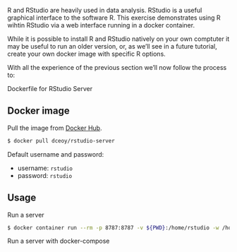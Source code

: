 
R and RStudio are heavily used in data analysis. RStudio is a useful graphical interface to the software R. This exercise demonstrates using R wihtin RStudio via a web interface running in a docker container.

While it is possible to install R and RStudio natively on your own comptuter it may be useful to run an older version, or, as we’ll see in a future tutorial, create your own docker image with specific R options.

With all the experience of the previous section we’ll now follow the process to:


Dockerfile for RStudio Server

Docker image
------------

Pull the image from [Docker Hub](https://hub.docker.com/r/dceoy/rstudio-server/).

```sh
$ docker pull dceoy/rstudio-server
```

Default username and password:

  - username: `rstudio`
  - password: `rstudio`

Usage
-----

Run a server

```sh
$ docker container run --rm -p 8787:8787 -v ${PWD}:/home/rstudio -w /home/rstudio dceoy/rstudio-server
```

Run a server with docker-compose


```
